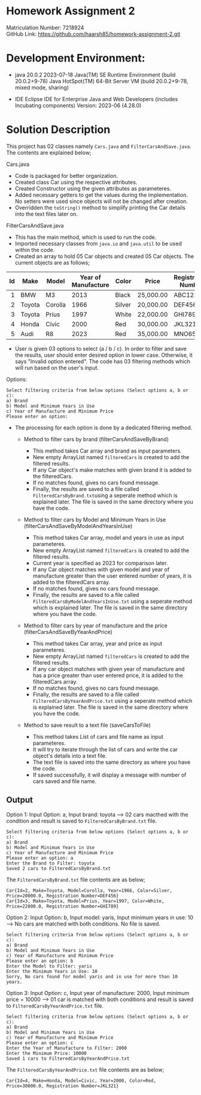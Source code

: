# Homework Assignment 2
Matriculation Number: 7218924 <br />
GitHub Link: https://github.com/haarsh85/homework-assignment-2.git

# Development Environment:
- java 20.0.2 2023-07-18
Java(TM) SE Runtime Environment (build 20.0.2+9-78)
Java HotSpot(TM) 64-Bit Server VM (build 20.0.2+9-78, mixed mode, sharing)

-	IDE
Eclipse IDE for Enterprise Java and Web Developers (includes Incubating components)
Version: 2023-06 (4.28.0)

# Solution Description
This project has 02 classes namely `Cars.java` and `FilterCarsAndSave.java`. The contents are explained below;

Cars.java
- Code is packaged for better organization.
- Created class Car using the respective attributes.
- Created Constructor using the given attributes as parameteres.
- Added necessary getters to get the values during the implementation. No setters were used since objects will not be changed after creation.
- Overridden the `toString()` method to simplify printing the Car details into the text files later on.

FilterCarsAndSave.java
- This has the main method, which is used to run the code.
- Imported necessary classes from `java.io` and `java.util` to be used within the code.
- Created an array to hold 05 Car objects and created 05 Car objects. The current objects are as follows;

| Id | Make  | Model  | Year of Manufacture | Color | Price    | Registration Number |
|---:|-------|--------|---------------------|-------|----------|---------------------|
|   1| BMW   | M3     | 2013                | Black | 25,000.00| ABC123              |
|   2| Toyota| Corolla| 1966                | Silver| 20,000.00| DEF456              |
|   3| Toyota| Prius  | 1997                | White | 22,000.00| GHI789              |
|   4| Honda | Civic  | 2000                | Red   | 30,000.00| JKL321              |
|   5| Audi  | R8     | 2023                | Red   | 35,000.00| MNO654              |

- User is given 03 options to select (a / b / c). In order to filter and save the results, user should enter desired option in lower case. Otherwise, it says "Invalid option entered". The code has 03 filtering methods which will run based on the user's input.

Options:
```
Select filtering criteria from below options (Select options a, b or c): 
a) Brand
b) Model and Minimum Years in Use
c) Year of Manufacture and Minimum Price
Please enter an option: 
```
- The processing for each option is done by a dedicated filtering method.
  - Method to filter cars by brand (filterCarsAndSaveByBrand)
    - This method takes Car array and brand as input parameters.
    - New empty ArrayList named `filteredCars` is created to add the filtered results.
    - If any Car object's make matches with given brand it is added to the filteredCars.
    - If no matches found, gives no cars found message.
    - Finally, the results are saved to a file called `FilteredCarsByBrand.txt`using a seperate method which is explained later. The file is saved in the same directory where you have the code.

  - Method to filter cars by Model and Minimum Years in Use (filterCarsAndSaveByModelAndYearsInUse)
    - This method takes Car array, model and years in use as input parameteres.
    - New empty ArrayList named `filteredCars` is created to add the filtered results.
    - Current year is specified as 2023 for comparison later.
    - If any Car object matches with given model and year of manufacture greater than the user entered number of years, it is added to the filteredCars array.
    - If no matches found, gives no cars found message.
    - Finally, the results are saved to a file called `FilteredCarsByModelAndYearsInUse.txt` using a seperate method which is explained later. The file is saved in the same directory where you have the code.
   
  - Method to filter cars by year of manufacture and the price (filterCarsAndSaveByYearAndPrice)
    - This method takes Car array, year and price as input parameteres.
    - New empty ArrayList named `filteredCars` is created to add the filtered results.
    - If any car object matches with given year of manufacture and has a price greater than user entered price, it is added to the filteredCars array.
    - If no matches found, gives no cars found message.
    - Finally, the results are saved to a file called `FilteredCarsByYearAndPrice.txt` using a seperate method which is explained later. The file is saved in the same directory where you have the code.
   
  - Method to save result to a text file (saveCarsToFile)
    - This method takes List of cars and file name as input parameteres.
    - It will try to iterate through the list of cars and write the car object's details into a text file.
    - The text file is saved into the same directory as where you have the code.
    - If saved successfully, it will display a message with number of cars saved and file name. 

## Output
Option 1: Input Option: a, Input brand: toyota --> 02 cars macthed with the condition and result is saved to `FilteredCarsByBrand.txt` file.
```
Select filtering criteria from below options (Select options a, b or c): 
a) Brand
b) Model and Minimum Years in Use
c) Year of Manufacture and Minimum Price
Please enter an option: a
Enter the Brand to Filter: toyota
Saved 2 cars to FilteredCarsByBrand.txt
```
The `FilteredCarsByBrand.txt` file contents are as below;
```
Car{Id=2, Make=Toyota, Model=Corolla, Year=1966, Color=Silver, Price=20000.0, Registration Number=DEF456}
Car{Id=3, Make=Toyota, Model=Prius, Year=1997, Color=White, Price=22000.0, Registration Number=GHI789}
```

Option 2: Input Option: b, Input model: yaris, Input minimum years in use: 10 --> No cars are matched with both conditions. No file is saved.
```
Select filtering criteria from below options (Select options a, b or c): 
a) Brand
b) Model and Minimum Years in Use
c) Year of Manufacture and Minimum Price
Please enter an option: b
Enter the Model to Filter: yaris
Enter the Minimum Years in Use: 10
Sorry, No cars found for model yaris and in use for more than 10 years.
```

Option 3: Input Option: c, Input year of manufacture: 2000, Input minimum price = 10000 --> 01 car is matched with both conditions and result is saved to `FilteredCarsByYearAndPrice.txt` file.
```
Select filtering criteria from below options (Select options a, b or c): 
a) Brand
b) Model and Minimum Years in Use
c) Year of Manufacture and Minimum Price
Please enter an option: c
Enter the Year of Manufacture to Filter: 2000
Enter the Minimum Price: 10000
Saved 1 cars to FilteredCarsByYearAndPrice.txt
```
The `FilteredCarsByYearAndPrice.txt` file contents are as below;
```
Car{Id=4, Make=Honda, Model=Civic, Year=2000, Color=Red, Price=30000.0, Registration Number=JKL321}
```
